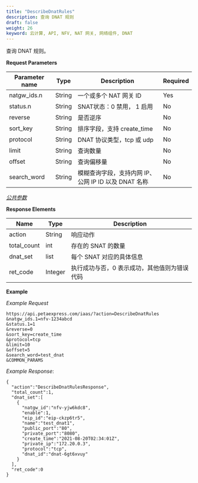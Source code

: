 ```yaml
---
title: "DescribeDnatRules"
description: 查询 DNAT 规则
draft: false
weight: 26
keyword: 云计算, API, NFV, NAT 网关, 网络组件, DNAT
---
```


查询 DNAT 规则。

**Request Parameters**

| Parameter name | Type | Description | Required |
| --- | --- | --- | --- |
| natgw_ids.n | String | 一个或多个 NAT 网关 ID | Yes |
| status.n | String | SNAT状态：0 禁用， 1 启用 | No |
| reverse | String | 是否逆序 | No |
| sort_key | String | 排序字段，支持 create_time | No |
| protocol| String | DNAT 协议类型，tcp 或 udp | No |
| limit | String | 查询数量 | No |
| offset | String | 查询偏移量 | No |
| search_word | String | 模糊查询字段，支持内网 IP、公网 IP ID 以及 DNAT 名称 | No |

[_公共参数_](../../get_api/parameters/)

**Response Elements**

| Name | Type | Description |
| --- | --- | --- |
| action | String | 响应动作 |
| total_count | int | 存在的 SNAT 的数量 |
| dnat_set | list | 每个 SNAT 对应的具体信息 |
| ret_code | Integer | 执行成功与否，0 表示成功，其他值则为错误代码 |

**Example**

_Example Request_

```
https://api.petaexpress.com/iaas/?action=DescribeDnatRules
&natgw_ids.1=nfv-1234abcd
&status.1=1
&reverse=0
&sort_key=create_time
&protocol=tcp
&limit=10
&offset=5
&search_word=test_dnat
&COMMON_PARAMS
```

_Example Response_:

```
{
  "action":"DescribeDnatRulesResponse",
  "total_count":1,
  "dnat_set":[
    {
      "natgw_id":"nfv-yjw6kdc8",
      "enable":1,
      "eip_id":"eip-ckzp6tr5",
      "name":"test_dnat1",
      "public_port":"80",
      "private_port":"8080",
      "create_time":"2021-08-20T02:34:01Z",
      "private_ip":"172.20.0.3",
      "protocol":"tcp",
      "dnat_id":"dnat-6gt6xvuy"
    }
  ],
  "ret_code":0
}
```
